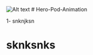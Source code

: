 <img src="/path/to/img.jpg" alt="Alt text" title="Optional title">
# Hero-Pod-Animation

1- snknjksn
# sknksnks
